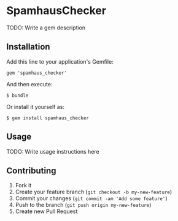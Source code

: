 # SpamhausChecker

TODO: Write a gem description

## Installation

Add this line to your application's Gemfile:

    gem 'spamhaus_checker'

And then execute:

    $ bundle

Or install it yourself as:

    $ gem install spamhaus_checker

## Usage

TODO: Write usage instructions here

## Contributing

1. Fork it
2. Create your feature branch (`git checkout -b my-new-feature`)
3. Commit your changes (`git commit -am 'Add some feature'`)
4. Push to the branch (`git push origin my-new-feature`)
5. Create new Pull Request
